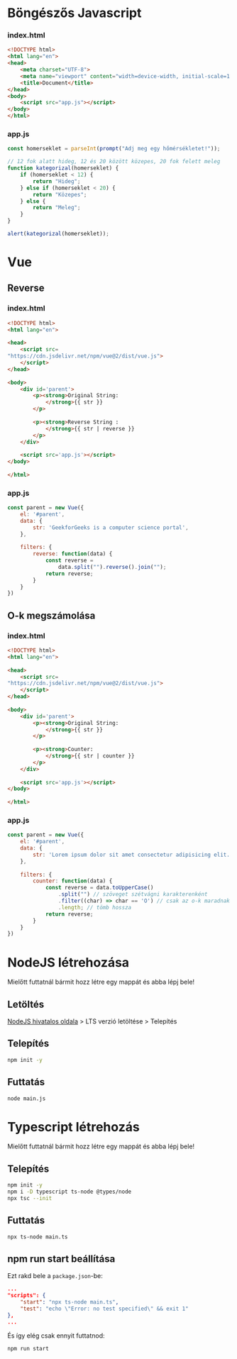 # Böngészős Javascript

### index.html

```html
<!DOCTYPE html>
<html lang="en">
<head>
    <meta charset="UTF-8">
    <meta name="viewport" content="width=device-width, initial-scale=1.0">
    <title>Document</title>
</head>
<body>
    <script src="app.js"></script>
</body>
</html>
```

### app.js

```javascript
const homerseklet = parseInt(prompt("Adj meg egy hőmérsékletet!"));

// 12 fok alatt hideg, 12 és 20 között közepes, 20 fok felett meleg
function kategorizal(homerseklet) {
    if (homerseklet < 12) {
        return "Hideg";
    } else if (homerseklet < 20) {
        return "Közepes";
    } else {
        return "Meleg";
    }
}

alert(kategorizal(homerseklet));
```

# Vue

## Reverse

### index.html
```html
<!DOCTYPE html> 
<html lang="en"> 
  
<head> 
    <script src= 
"https://cdn.jsdelivr.net/npm/vue@2/dist/vue.js"> 
    </script> 
</head> 
  
<body> 
    <div id='parent'> 
        <p><strong>Original String: 
            </strong>{{ str }} 
        </p> 
  
        <p><strong>Reverse String : 
            </strong>{{ str | reverse }} 
        </p> 
    </div> 
      
    <script src='app.js'></script> 
</body> 
  
</html> 
```

### app.js

```javascript
const parent = new Vue({ 
    el: '#parent', 
    data: { 
        str: 'GeekforGeeks is a computer science portal', 
    }, 
  
    filters: { 
        reverse: function(data) { 
            const reverse = 
                data.split("").reverse().join(""); 
            return reverse; 
        } 
    } 
})
```

## O-k megszámolása

### index.html

```html
<!DOCTYPE html> 
<html lang="en"> 
  
<head> 
    <script src= 
"https://cdn.jsdelivr.net/npm/vue@2/dist/vue.js"> 
    </script> 
</head> 
  
<body> 
    <div id='parent'> 
        <p><strong>Original String: 
            </strong>{{ str }} 
        </p> 
  
        <p><strong>Counter: 
            </strong>{{ str | counter }} 
        </p> 
    </div> 
      
    <script src='app.js'></script> 
</body> 
  
</html> 
```

### app.js

```javascript
const parent = new Vue({ 
    el: '#parent', 
    data: { 
        str: 'Lorem ipsum dolor sit amet consectetur adipisicing elit. Rerum consequuntur minus iste voluptatum odio dicta illum! Accusamus facere nulla quas voluptatum, provident consectetur a similique ipsa fugit ex unde voluptates!', 
    }, 
  
    filters: { 
        counter: function(data) { 
            const reverse = data.toUpperCase()
                .split("") // szöveget szétvágni karakterenként
                .filter((char) => char == 'O') // csak az o-k maradnak
                .length; // tömb hossza
            return reverse; 
        } 
    } 
})
```

# NodeJS létrehozása

Mielőtt futtatnál bármit hozz létre egy mappát és abba lépj bele!

## Letöltés

[NodeJS hivatalos oldala](https://nodejs.org/en) > LTS verzió letöltése > Telepítés

## Telepítés

```bash
npm init -y
```

## Futtatás

```bash
node main.js
```

# Typescript létrehozás

Mielőtt futtatnál bármit hozz létre egy mappát és abba lépj bele!

## Telepítés

```bash
npm init -y
npm i -D typescript ts-node @types/node
npx tsc --init
```

## Futtatás

```bash
npx ts-node main.ts
```

## npm run start beállítása

Ezt rakd bele a `package.json`-be:
```json
...
"scripts": {
    "start": "npx ts-node main.ts",
    "test": "echo \"Error: no test specified\" && exit 1"
},
...
```

És így elég csak ennyit futtatnod:

```bash
npm run start
```
